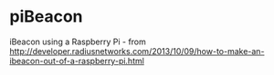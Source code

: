 piBeacon
========

iBeacon using a Raspberry Pi - from http://developer.radiusnetworks.com/2013/10/09/how-to-make-an-ibeacon-out-of-a-raspberry-pi.html
